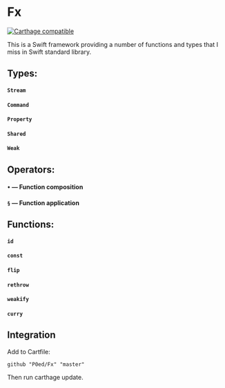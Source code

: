 # Fx
[![Carthage compatible](https://img.shields.io/badge/Carthage-compatible-4BC51D.svg?style=flat)](https://github.com/Carthage/Carthage)

This is a Swift framework providing a number of functions and types that I miss in Swift standard library.

## Types:
#### `Stream`
#### `Command`
#### `Property`
#### `Shared`
#### `Weak`

## Operators:
#### `•` — Function composition
#### `§` — Function application

## Functions:
#### `id`
#### `const`
#### `flip`
#### `rethrow`
#### `weakify`
#### `curry`

## Integration
Add to Cartfile:
```
github "P0ed/Fx" "master"
```
Then run carthage update.



